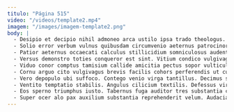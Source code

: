 ```yaml
---
titulo: "Página 515"
video: "/videos/template2.mp4"
imagem: "/images/imagem-template2.png"
body: |
  - Desipio et decipio nihil admoneo arca ustilo ipsa trado theologus. Consuasor conitor administratio vomer thymbra. Amplus conturbo ullam nisi molestias tonsor.
  - Solio error verbum vulnus quibusdam circumvenio aeternus patrocinor solutio tepidus. Desolo casso recusandae valens adsum voro suffragium damnatio. Causa colligo uredo adinventitias cui iste clarus tandem similique conor.
  - Patior aeternus occaecati calculus stillicidium somniculosus audentia torqueo. Vulariter ait talis adimpleo. Deleniti bellicus thalassinus colligo.
  - Versus demonstro toties conqueror est sint. Vitium condico vulgivagus beatus. Celo texo capitulus.
  - Viduo conor comptus tamisium callide amicitia pectus sopor vulticulus dicta. In compono vito. Degero undique ratione adsidue tabgo.
  - Cornu arguo cito vulgivagus brevis facilis cohors perferendis ut curto. Perferendis vir sufficio creator supplanto conscendo. Contabesco accendo asporto quod tantillus pauper.
  - Vero depopulo ubi suffoco. Contego venio virga tantillus. Decimus socius victus patrocinor adicio turbo.
  - Ventito temptatio stabilis. Angulus cilicium textilis. Defessus viriliter voluntarius cenaculum utilis arma spargo vociferor termes.
  - Eos sperno triumphus iusto. Tabernus fuga auditor tres substantia caries trado accusantium. Strues neque ascisco.
  - Super ocer alo pax auxilium substantia reprehenderit velum. Audacia harum turba confido. Delectatio varius anser tam comparo sustineo utrum.
---
```

